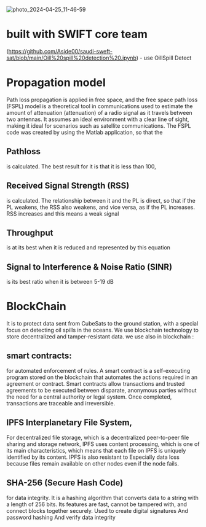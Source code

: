 ![photo_2024-04-25_11-46-59](https://github.com/OhoodH/Update-SWIFT.SAT-Propagation-and-Blockchain/assets/159652185/9f37343e-27e6-4d75-9037-52f55b8877fe)
# built with SWIFT core team 
 (https://github.com/Aside00/saudi-sweft-sat/blob/main/Oill%20spill%20detection%20.ipynb) - use OillSpill Detect 
 

# Propagation model 
Path loss propagation is applied in free space, and the free space path loss (FSPL) model is a theoretical tool in communications used to estimate the amount of attenuation (attenuation) of a radio signal as it travels between two antennas. It assumes an ideal environment with a clear line of sight, making it ideal for scenarios such as satellite communications.
The FSPL code was created by using the Matlab application, so that the 
## Pathloss 
is calculated. The best result for it is that it is less than 100,
## Received Signal Strength (RSS)
is calculated. The relationship between it and the PL is direct, so that if the PL weakens, the RSS also weakens, and vice versa, as if the PL increases. RSS increases and this means a weak signal

## Throughput 
is at its best when it is reduced and represented by this equation

## Signal to Interference & Noise Ratio (SINR)
is its best ratio when it is between
  5-19 dB

  # BlockChain 
  It is to protect data sent from CubeSats to the ground station, with a special focus on detecting oil spills in the oceans.
We use blockchain technology to store decentralized and tamper-resistant data.
we use also in blockchain :

  ## smart contracts:
 for automated enforcement of rules. A smart contract is a self-executing program stored on the blockchain that automates the actions required in an agreement or contract. Smart contracts allow transactions and trusted agreements to be executed between disparate, anonymous parties without the need for a central authority or legal system. Once completed, transactions are traceable and irreversible.

## IPFS Interplanetary File System,
For decentralized file storage, which is a decentralized peer-to-peer file sharing and storage network, IPFS uses content processing, which is one of its main characteristics, which means that each file on IPFS is uniquely identified by its content. IPFS is also resistant to Especially data loss because files remain available on other nodes even if the node fails.

  ## SHA-256 (Secure Hash Code) 
  for data integrity. It is a hashing algorithm that converts data to a string with a length of 256 bits. Its features are fast, cannot be tampered with, and connect blocks together securely.
Used to create digital signatures
And password hashing
And verify data integrity
